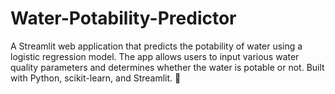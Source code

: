 # Water-Potability-Predictor
 A Streamlit web application that predicts the potability of water using a logistic regression model. The app allows users to input various water quality parameters and determines whether the water is potable or not. Built with Python, scikit-learn, and Streamlit. 🚀
